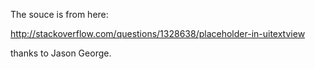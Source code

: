 
The souce is from here:

http://stackoverflow.com/questions/1328638/placeholder-in-uitextview

thanks to Jason George.